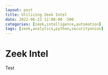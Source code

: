 ```yaml
---
layout: post
title: Utilizing Zeek Intel
date: 2022-06-23 12:00:00 -500
categories: [zeek,intelligence,automation]
tags: [zeek,analytics,python,securityonion]
---
```


# Zeek Intel
Test